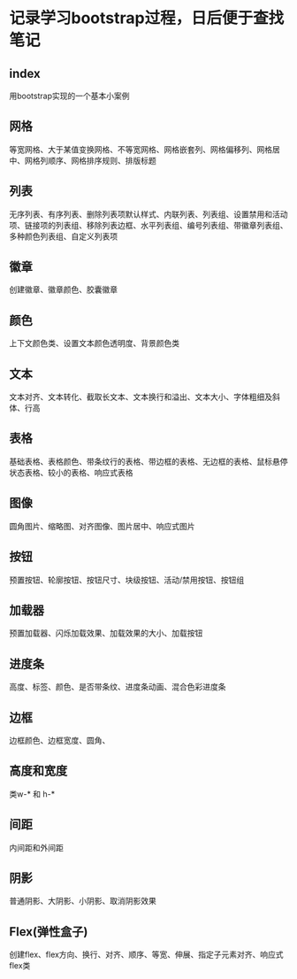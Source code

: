 # 记录学习bootstrap过程，日后便于查找笔记
## index

用bootstrap实现的一个基本小案例

## 网格

等宽网格、大于某值变换网格、不等宽网格、网格嵌套列、网格偏移列、网格居中、网格列顺序、网格排序规则、排版标题

## 列表

无序列表、有序列表、删除列表项默认样式、内联列表、列表组、设置禁用和活动项、链接项的列表组、移除列表边框、水平列表组、编号列表组、带徽章列表组、多种颜色列表组、自定义列表项

## 徽章

创建徽章、徽章颜色、胶囊徽章

## 颜色

上下文颜色类、设置文本颜色透明度、背景颜色类

## 文本

文本对齐、文本转化、截取长文本、文本换行和溢出、文本大小、字体粗细及斜体、行高

## 表格

基础表格、表格颜色、带条纹行的表格、带边框的表格、无边框的表格、鼠标悬停状态表格、较小的表格、响应式表格

## 图像

圆角图片、缩略图、对齐图像、图片居中、响应式图片


## 按钮

预置按钮、轮廓按钮、按钮尺寸、块级按钮、活动/禁用按钮、按钮组

## 加载器

预置加载器、闪烁加载效果、加载效果的大小、加载按钮

## 进度条

高度、标签、颜色、是否带条纹、进度条动画、混合色彩进度条

## 边框

边框颜色、边框宽度、圆角、

## 高度和宽度

类w-* 和 h-*

## 间距

内间距和外间距

## 阴影

普通阴影、大阴影、小阴影、取消阴影效果

## Flex(弹性盒子)

创建flex、flex方向、换行、对齐、顺序、等宽、伸展、指定子元素对齐、响应式flex类